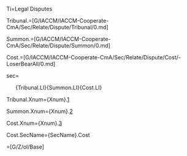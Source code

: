 Ti=Legal Disputes

Tribunal.=[G/IACCM/IACCM-Cooperate-CmA/Sec/Relate/Dispute/Tribunal/0.md]

Summon.=[G/IACCM/IACCM-Cooperate-CmA/Sec/Relate/Dispute/Summon/0.md]

Cost.=[G/IACCM/IACCM-Cooperate-CmA/Sec/Relate/Dispute/Cost/-LoserBearAll/0.md]

sec=<ol>{Tribunal.LI}{Summon.LI}{Cost.LI}</ol>

Tribunal.Xnum={Xnum}.<a href="#Dispute.Tribunal.Sec" class="xref">1</a>

Summon.Xnum={Xnum}.<a href="#Dispute.Summon.Sec" class="xref">2</a>

Cost.Xnum={Xnum}.<a href="#Dispute.Cost.Sec" class="xref">3</a>

Cost.SecName={SecName}.Cost

=[G/Z/ol/Base]
